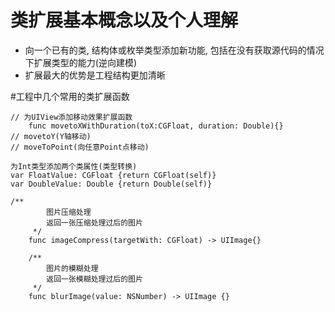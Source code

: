 # 类扩展基本概念以及个人理解
* 向一个已有的类, 结构体或枚举类型添加新功能, 包括在没有获取源代码的情况下扩展类型的能力(逆向建模)
* 扩展最大的优势是工程结构更加清晰

#工程中几个常用的类扩展函数

```
// 为UIView添加移动效果扩展函数
    func movetoXWithDuration(toX:CGFloat, duration: Double){}
// movetoY(Y轴移动)
// moveToPoint(向任意Point点移动)
```

```
为Int类型添加两个类属性(类型转换)
var FloatValue: CGFloat {return CGFloat(self)}
var DoubleValue: Double {return Double(self)}
```

```
/** 
        图片压缩处理
        返回一张压缩处理过后的图片
     */
    func imageCompress(targetWith: CGFloat) -> UIImage{}
    
    /** 
        图片的模糊处理
        返回一张模糊处理过后的图片
     */
    func blurImage(value: NSNumber) -> UIImage {}
```


